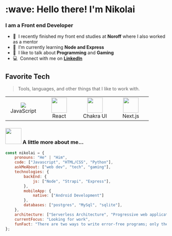 <h1 align="left" id="macropower-title">:wave: Hello there! I'm Nikolai</h1>
<h3 align="left">I am a Front end Developer</h3>

- :office: &nbsp;I recently finished my front end studies at **Noroff** where I also worked as a mentor 
- :seedling: &nbsp;I’m currently learning **Node and Express**
- :speech_balloon: &nbsp;I like to talk about **Programming** and **Gaming**
- :computer: &nbsp;Connect with me on [**LinkedIn**](https://www.linkedin.com/in/nikolai-reed-larsen-681697214/)


</em></p>

<h2 align="left" id="macropower-tech">Favorite Tech</h2>

> Tools, languages, and other things that I like to work with.

<table>
  <tr>
    <td align="center" width="96">
      <a href="#macropower-tech">
<!--         <img src="./img/csharp-original.svg" width="48" height="48" alt="C#" /> -->
        <img src="https://img.icons8.com/color/48/000000/javascript--v2.png"/>
      </a>
      <br>JavaScript
    </td>
        <td align="center" width="96">
      <a href="#macropower-tech">
        <img src="https://img.icons8.com/plasticine/100/000000/react.png" width="48" height="48"/>
      </a>
      <br>React
    </td>
        </td>
        <td align="center" width="96">
      <a href="#macropower-tech">
        <img src="https://itelofilho.gallerycdn.vsassets.io/extensions/itelofilho/chakra-ui-cheatsheet/0.1.2/1602346378840/Microsoft.VisualStudio.Services.Icons.Default" width="48" height="48"/>
      </a>
      <br>Chakra UI
    </td>
    <td align="center" width="96">
      <a href="#macropower-tech">
        <img src="https://ui-lib.com/blog/wp-content/uploads/2021/12/nextjs-boilerplate-logo.png" width="48" height="48"/>
      </a>
      <br>Next.js
    </td>
  </tr>
</table>

</em></p>

### <img src="https://media2.giphy.com/media/YOwLMjFlJhp4xVNWKC/giphy.gif" width="50"> A little more about me...  

```javascript
const nikolai = {
    pronouns: "He" | "Him",
    code: ["Javascript", "HTML/CSS", "Python"],
    askMeAbout: ["web dev", "tech", "gaming"],
    technologies: {
        backEnd: {
            js: ["Node", "Strapi", "Express"],
        },
        mobileApp: {
            native: ["Android Development"]
        },
        databases: ["postgres", "MySql", "sqlite"],
    },
    architecture: ["Serverless Architecture", "Progressive web applications", "Single page applications"],
    currentFocus: "Looking for work",
    funFact: "There are two ways to write error-free programs; only the third one works"
};
```
